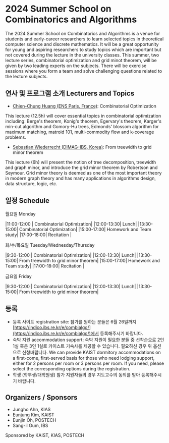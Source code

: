 2024 Summer School on Combinatorics and Algorithms
====================

The 2024 Summer School on Combinatorics and Algorithms is a venue for students and early-career researchers to learn selected topics in theoretical computer science and discrete mathematics. 
It will be a great opportunity for young and aspiring researchers to study topics which are important but not covered during the lecture in the university classes.
This summer, two lecture series, combinatorial optimization and grid minot theorem, will be given by two leading experts on the subjects. There will be exercise sessions where you form a team and solve challenging questions related to the lecture subjects.

연사 및 프로그램 소개 Lecturers and Topics
---------------------
- [Chien-Chung Huang (ENS Paris, France)](https://www.di.ens.fr/~cchuang/): Combinatorial Optimization

This lecture (12.5h) will cover essential topics in combinatorial optimization including: Berge's theorem, Konig's theorem, Egervary's theorem, Karger's min-cut algorithm and Gomory-Hu trees, Edmonds' blossom algorithm for maximum matching, matroid 101, multi-commodity flow and k-coverage problems.

- [Sebastian Wiederrecht (DIMAG-IBS, Korea)](https://www.wiederrecht.com/): From treewidth to grid minor theorem

This lecture (6h) will present the notion of tree decomposition, treewidth and graph minor, and introduce the grid minor theorem by Robertson and Seymour. Grid minor theory is deemed as one of the most important theory in modern graph theory and has many applications in algorithms design, data structure, logic, etc. 
  
일정 Schedule
---------------------  
월요일 Monday

|11:00-12:00 | Combinatorial Optimization|
|12:00-13:30| Lunch|
|13:30-15:00| Combinatorial Optimization|
|15:00-17:00| Homework and Team study|
|17:00-18:00| Recitation |

화/수/목요일 Tuesday/Wednesday/Thursday

|9:30-12:00 | Combinatorial Optimization|
|12:00-13:30| Lunch|
|13:30-15:00| From treewidth to grid minor theorem|
|15:00-17:00| Homework and Team study|
|17:00-18:00| Recitation |

금요일 Friday

|9:30-12:00 | Combinatorial Optimization|
|12:00-13:30| Lunch|
|13:30-15:00| From treewidth to grid minor theorem|

등록
--------------------- 
- 등록 사이트 registration site: 참가를 원하는 분들은 6월 26일까지 [https://indico.ibs.re.kr/e/combialgo/](https://indico.ibs.re.kr/e/combialgo/)에서 등록해주시기 바랍니다.
- 숙박 지원 accommodation support: 숙박 지원이 필요한 분들 중 선착순으로 2인 1실 혹은 3인 1실로 카이스트 기숙사를 제공할 수 있습니다. 필요하신 경우 위 옵션으로 신청바랍니다. We can provide KAIST dormitory accommodations on a first-come, first-served basis for those who need lodging support, either for 2 persons per room or 3 persons per room. If you need, please select the corresponding options during the registration.
- 학생 (학부생/대학원생) 참가 지원자들의 경우 지도교수의 동의를 받아 등록해주시기 바랍니다. 

Organizers / Sponsors
---------------------
- Jungho Ahn, KIAS
- Eunjung Kim, KAIST
- Eunjin Oh, POSTECH
- Sang-il Oum, IBS
  
Sponsored by KAIST, KIAS, POSTECH

